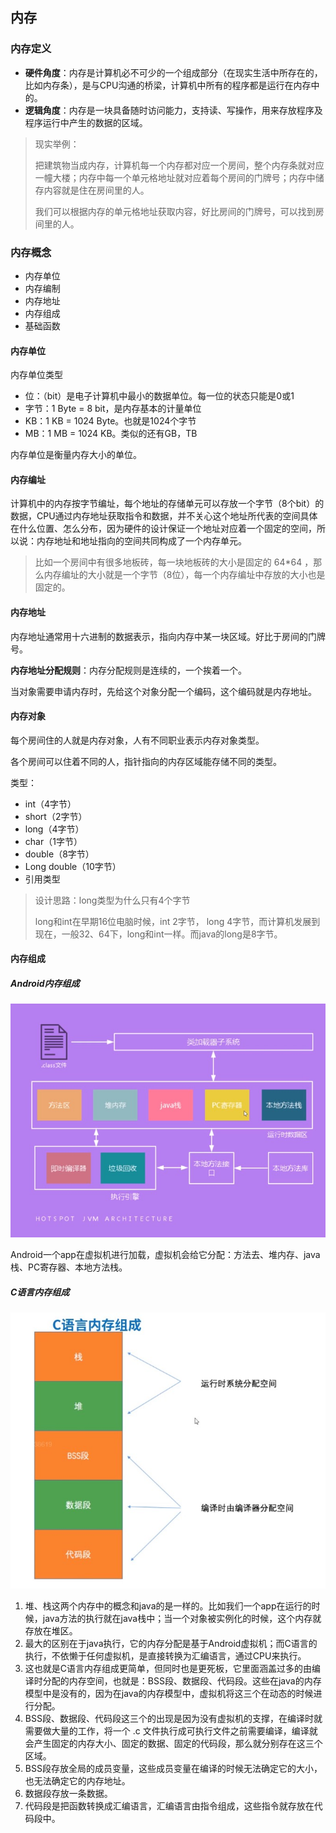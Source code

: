 ## 内存

### 内存定义

- **硬件角度**：内存是计算机必不可少的一个组成部分（在现实生活中所存在的，比如内存条），是与CPU沟通的桥梁，计算机中所有的程序都是运行在内存中的。
- **逻辑角度**：内存是一块具备随时访问能力，支持读、写操作，用来存放程序及程序运行中产生的数据的区域。

> 现实举例：
>
> 把建筑物当成内存，计算机每一个内存都对应一个房间，整个内存条就对应一幢大楼；内存中每一个单元格地址就对应着每个房间的门牌号；内存中储存内容就是住在房间里的人。
>
> 我们可以根据内存的单元格地址获取内容，好比房间的门牌号，可以找到房间里的人。

### 内存概念

- 内存单位
- 内存编制
- 内存地址
- 内存组成
- 基础函数

#### 内存单位

内存单位类型

* 位：（bit）是电子计算机中最小的数据单位。每一位的状态只能是0或1
* 字节：1 Byte = 8 bit，是内存基本的计量单位
* KB：1 KB = 1024 Byte。也就是1024个字节
* MB：1 MB = 1024 KB。类似的还有GB，TB

内存单位是衡量内存大小的单位。

#### 内存编址

计算机中的内存按字节编址，每个地址的存储单元可以存放一个字节（8个bit）的数据，CPU通过内存地址获取指令和数据，并不关心这个地址所代表的空间具体在什么位置、怎么分布，因为硬件的设计保证一个地址对应着一个固定的空间，所以说：内存地址和地址指向的空间共同构成了一个内存单元。

>  比如一个房间中有很多地板砖，每一块地板砖的大小是固定的 64*64 ，那么内存编址的大小就是一个字节（8位），每一个内存编址中存放的大小也是固定的。

#### 内存地址

内存地址通常用十六进制的数据表示，指向内存中某一块区域。好比于房间的门牌号。

**内存地址分配规则**：内存分配规则是连续的，一个挨着一个。

当对象需要申请内存时，先给这个对象分配一个编码，这个编码就是内存地址。

#### 内存对象

每个房间住的人就是内存对象，人有不同职业表示内存对象类型。

各个房间可以住着不同的人，指针指向的内存区域能存储不同的类型。

类型：

* int（4字节）
* short（2字节）
* long（4字节）
* char（1字节）
* double（8字节）
* Long double（10字节）
* 引用类型

> 设计思路：long类型为什么只有4个字节
>
> long和int在早期16位电脑时候，int 2字节， long 4字节，而计算机发展到现在，一般32、64下，long和int一样。而java的long是8字节。

#### 内存组成

##### Android内存组成

![](images\android_ram.jpg)

Android一个app在虚拟机进行加载，虚拟机会给它分配：方法去、堆内存、java栈、PC寄存器、本地方法栈。

##### C语言内存组成

![](images\c_ram.jpg)

1. 堆、栈这两个内存中的概念和java的是一样的。比如我们一个app在运行的时候，java方法的执行就在java栈中；当一个对象被实例化的时候，这个内存就存放在堆区。
2. 最大的区别在于java执行，它的内存分配是基于Android虚拟机；而C语言的执行，不依懒于任何虚拟机，是直接转换为汇编语言，通过CPU来执行。
3. 这也就是C语言内存组成更简单，但同时也是更死板，它里面涵盖过多的由编译时分配的内存空间，也就是：BSS段、数据段、代码段。这些在java的内存模型中是没有的，因为在java的内存模型中，虚拟机将这三个在动态的时候进行分配。
4. BSS段、数据段、代码段这三个的出现是因为没有虚拟机的支撑，在编译时就需要做大量的工作，将一个 .c 文件执行成可执行文件之前需要编译，编译就会产生固定的内存大小、固定的数据、固定的代码段，那么就分别存在这三个区域。
5. BSS段存放全局的成员变量，这些成员变量在编译的时候无法确定它的大小，也无法确定它的内存地址。
6. 数据段存放一条数据。
7. 代码段是把函数转换成汇编语言，汇编语言由指令组成，这些指令就存放在代码段中。
